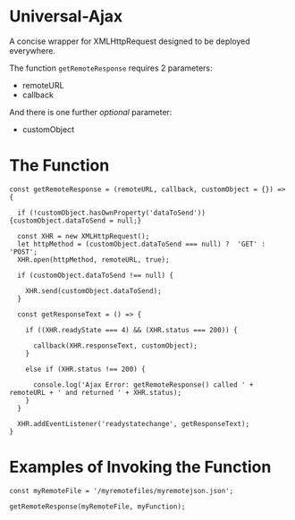 # Universal-Ajax

A concise wrapper for XMLHttpRequest designed to be deployed everywhere.

The function `getRemoteResponse` requires 2 parameters:

* remoteURL
* callback

And there is one further *optional* parameter:

* customObject

# The Function
```
const getRemoteResponse = (remoteURL, callback, customObject = {}) => {

  if (!customObject.hasOwnProperty('dataToSend')) {customObject.dataToSend = null;}

  const XHR = new XMLHttpRequest();
  let httpMethod = (customObject.dataToSend === null) ?  'GET' : 'POST';
  XHR.open(httpMethod, remoteURL, true);

  if (customObject.dataToSend !== null) {
    
    XHR.send(customObject.dataToSend);
  }
  
  const getResponseText = () => {
  
    if ((XHR.readyState === 4) && (XHR.status === 200)) {

      callback(XHR.responseText, customObject);
    }

    else if (XHR.status !== 200) {

      console.log('Ajax Error: getRemoteResponse() called ' + remoteURL + ' and returned ' + XHR.status);
    }
  }
  
  XHR.addEventListener('readystatechange', getResponseText);
}
```
# Examples of Invoking the Function

```
const myRemoteFile = '/myremotefiles/myremotejson.json';

getRemoteResponse(myRemoteFile, myFunction);
```
